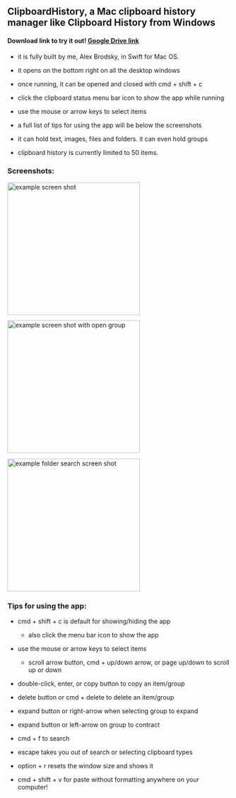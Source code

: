 ## ClipboardHistory, a Mac clipboard history manager like Clipboard History from Windows
#### Download link to try it out! [Google Drive link](https://drive.google.com/drive/folders/1FGFZ6qCGHqXhZAi1hzhpKgzR3bRdNurq?usp=sharing)

* it is fully built by me, Alex Brodsky, in Swift for Mac OS.

* it opens on the bottom right on all the desktop windows

* once running, it can be opened and closed with cmd + shift + c

* click the clipboard status menu bar icon to show the app while running

* use the mouse or arrow keys to select items

* a full list of tips for using the app will be below the screenshots

* it can hold text, images, files and folders. it can even hold groups

* clipboard history is currently limited to 50 items.


### Screenshots:

<div style="display: flex; flex-wrap: wrap; gap: 12.5px;">
  <img src="https://github.com/user-attachments/assets/5159adc7-daa6-439a-8380-c28f2f8c5863" alt="example screen shot" height="300"/>
  <img src="https://github.com/user-attachments/assets/0fc2feba-a20e-4bb0-a75e-d8a2747b75ff" alt="example screen shot with open group" height="300"/>
  <img src="https://github.com/user-attachments/assets/2186ca49-865a-4204-bb59-14b22a51288a" alt="example folder search screen shot" height="300"/>
</div>

### Tips for using the app:

* cmd + shift + c is default for showing/hiding the app
    * also click the menu bar icon to show the app

* use the mouse or arrow keys to select items
    * scroll arrow button, cmd + up/down arrow, or page up/down to scroll up or down

* double-click, enter, or copy button to copy an item/group

* delete button or cmd + delete to delete an item/group

* expand button or right-arrow when selecting group to expand

* expand button or left-arrow on group to contract

* cmd + f to search

* escape takes you out of search or selecting clipboard types

* option + r resets the window size and shows it

* cmd + shift + v for paste without formatting anywhere on your computer!

<!-- <br />

##### OLD:

need to activate python virtual environment every time with
```sh
source venv/bin/activate
```

to create venv:
```sh
python3 -m venv venv
source venv/bin/activate
pip install pyperclip ## to install pyperclip
```


to deactivate:
```sh
source deactivate
``` -->
